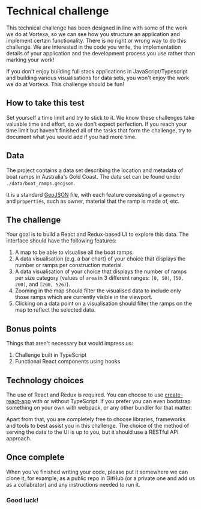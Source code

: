 # Technical challenge

This technical challenge has been designed in line with some of the work we do at Vortexa, so we can see how you structure an application and implement certain functionality. There is no right or wrong way to do this challenge. We are interested in the code you write, the implementation details of your application and the development process you use rather than marking your work!

If you don't enjoy building full stack applications in JavaScript/Typescript and building various visualisations for data sets, you won't enjoy the work we do at Vortexa. This challenge should be fun!

## How to take this test

Set yourself a time limit and try to stick to it. We know these challenges take valuable time and effort, so we don't expect perfection. If you reach your time limit but haven't finished all of the tasks that form the challenge, try to document what you would add if you had more time.

## Data

The project contains a data set describing the location and metadata of boat ramps in Australia's Gold Coast. The data set can be found under `./data/boat_ramps.geojson`.

It is a standard [GeoJSON](http://geojson.org/) file, with each feature consisting of a `geometry` and `properties`, such as owner, material that the ramp is made of, etc.

## The challenge

Your goal is to build a React and Redux-based UI to explore this data. The interface should have the following features:

1. A map to be able to visualise all the boat ramps.
2. A data visualisation (e.g. a bar chart) of your choice that displays the number or ramps per construction material.
3. A data visualisation of your choice that displays the number of ramps per size category (values of `area` in 3 different ranges: `[0, 50)`, `[50, 200)`, and `[200, 526)`).
4. Zooming in the map should filter the visualised data to include only those ramps which are currently visible in the viewport.
5. Clicking on a data point on a visualisation should filter the ramps on the map to reflect the selected data.

## Bonus points

Things that aren't necessary but would impress us:

1. Challenge built in TypeScript
2. Functional React components using hooks

## Technology choices

The use of React and Redux is required. You can choose to use [create-react-app](https://github.com/facebook/create-react-app) with or without TypeScript. If you prefer you can even bootstrap something on your own with webpack, or any other bundler for that matter.

Apart from that, you are completely free to choose libraries, frameworks and tools to best assist you in this challenge. The choice of the method of serving the data to the UI is up to you, but it should use a RESTful API approach.

## Once complete

When you've finished writing your code, please put it somewhere we can clone it, for example, as a public repo in GitHub (or a private one and add us as a collabrator) and any instructions needed to run it.

### Good luck!
